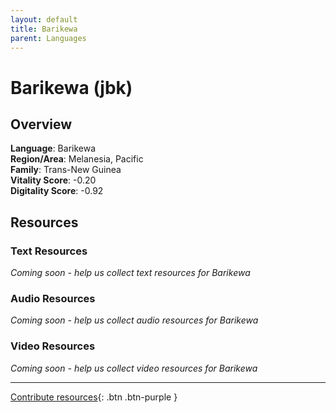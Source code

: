 ```yaml
---
layout: default
title: Barikewa
parent: Languages
---
```


# Barikewa (jbk)

## Overview

**Language**: Barikewa  
**Region/Area**: Melanesia, Pacific  
**Family**: Trans-New Guinea  
**Vitality Score**: -0.20  
**Digitality Score**: -0.92  

## Resources

### Text Resources
*Coming soon - help us collect text resources for Barikewa*

### Audio Resources
*Coming soon - help us collect audio resources for Barikewa*

### Video Resources
*Coming soon - help us collect video resources for Barikewa*

---

[Contribute resources](https://fairtrain.github.io/){: .btn .btn-purple }
